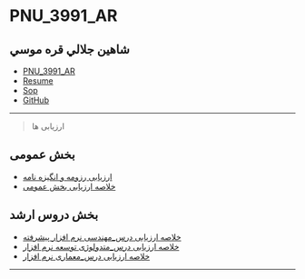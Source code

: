# PNU_3991_AR

## شاهين جلالي قره موسي
- [PNU_3991_AR](https://github.com/shahinjalali/PNU_3991_AR)
- [Resume](https://shahinjalali.github.io/)
- [Sop](https://shahinjalali.github.io/SOP/)
- [GitHub](https://github.com/shahinjalali)

----------------------------------

> ارزیابی ها

##  بخش عمومی
- [ارزیابی رزومه و انگیزه نامه]()
- [خلاصه ارزیابی بخش عمومی]()

##  بخش دروس ارشد
- [خلاصه ارزیابی درس_مهندسی نرم افزار پیشرفته]()
- [خلاصه ارزیابی درس_متدولوژی توسعه نرم افزار]()
- [خلاصه ارزیابی درس_معماری نرم افزار]()

-----------------------------

